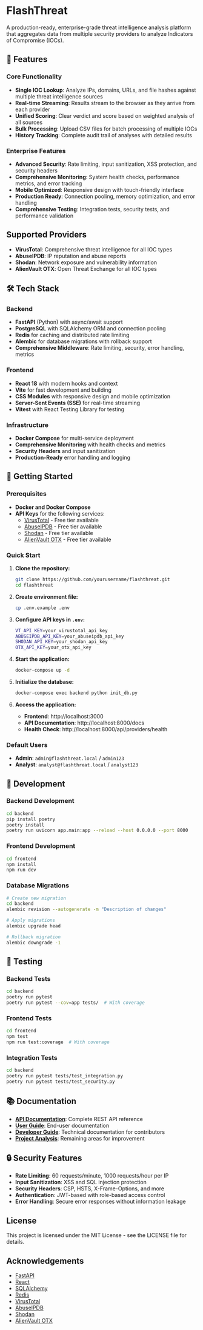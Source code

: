 # FlashThreat

A production-ready, enterprise-grade threat intelligence analysis platform that aggregates data from multiple security providers to analyze Indicators of Compromise (IOCs).

## 🚀 Features

### Core Functionality
- **Single IOC Lookup**: Analyze IPs, domains, URLs, and file hashes against multiple threat intelligence sources
- **Real-time Streaming**: Results stream to the browser as they arrive from each provider
- **Unified Scoring**: Clear verdict and score based on weighted analysis of all sources
- **Bulk Processing**: Upload CSV files for batch processing of multiple IOCs
- **History Tracking**: Complete audit trail of analyses with detailed results

### Enterprise Features
- **Advanced Security**: Rate limiting, input sanitization, XSS protection, and security headers
- **Comprehensive Monitoring**: System health checks, performance metrics, and error tracking
- **Mobile Optimized**: Responsive design with touch-friendly interface
- **Production Ready**: Connection pooling, memory optimization, and error handling
- **Comprehensive Testing**: Integration tests, security tests, and performance validation

## Supported Providers

- **VirusTotal**: Comprehensive threat intelligence for all IOC types
- **AbuseIPDB**: IP reputation and abuse reports
- **Shodan**: Network exposure and vulnerability information
- **AlienVault OTX**: Open Threat Exchange for all IOC types

## 🛠️ Tech Stack

### Backend
- **FastAPI** (Python) with async/await support
- **PostgreSQL** with SQLAlchemy ORM and connection pooling
- **Redis** for caching and distributed rate limiting
- **Alembic** for database migrations with rollback support
- **Comprehensive Middleware**: Rate limiting, security, error handling, metrics

### Frontend
- **React 18** with modern hooks and context
- **Vite** for fast development and building
- **CSS Modules** with responsive design and mobile optimization
- **Server-Sent Events (SSE)** for real-time streaming
- **Vitest** with React Testing Library for testing

### Infrastructure
- **Docker Compose** for multi-service deployment
- **Comprehensive Monitoring** with health checks and metrics
- **Security Headers** and input sanitization
- **Production-Ready** error handling and logging

## 🚀 Getting Started

### Prerequisites

- **Docker and Docker Compose**
- **API Keys** for the following services:
  - [VirusTotal](https://www.virustotal.com/gui/join-us) - Free tier available
  - [AbuseIPDB](https://www.abuseipdb.com/pricing) - Free tier available
  - [Shodan](https://account.shodan.io/register) - Free tier available
  - [AlienVault OTX](https://otx.alienvault.com/api) - Free tier available

### Quick Start

1. **Clone the repository:**
   ```bash
   git clone https://github.com/yourusername/flashthreat.git
   cd flashthreat
   ```

2. **Create environment file:**
   ```bash
   cp .env.example .env
   ```

3. **Configure API keys in `.env`:**
   ```bash
   VT_API_KEY=your_virustotal_api_key
   ABUSEIPDB_API_KEY=your_abuseipdb_api_key
   SHODAN_API_KEY=your_shodan_api_key
   OTX_API_KEY=your_otx_api_key
   ```

4. **Start the application:**
   ```bash
   docker-compose up -d
   ```

5. **Initialize the database:**
   ```bash
   docker-compose exec backend python init_db.py
   ```

6. **Access the application:**
   - **Frontend**: http://localhost:3000
   - **API Documentation**: http://localhost:8000/docs
   - **Health Check**: http://localhost:8000/api/providers/health

### Default Users

- **Admin**: `admin@flashthreat.local` / `admin123`
- **Analyst**: `analyst@flashthreat.local` / `analyst123`

## 🔧 Development

### Backend Development

```bash
cd backend
pip install poetry
poetry install
poetry run uvicorn app.main:app --reload --host 0.0.0.0 --port 8000
```

### Frontend Development

```bash
cd frontend
npm install
npm run dev
```

### Database Migrations

```bash
# Create new migration
cd backend
alembic revision --autogenerate -m "Description of changes"

# Apply migrations
alembic upgrade head

# Rollback migration
alembic downgrade -1
```

## 🧪 Testing

### Backend Tests

```bash
cd backend
poetry run pytest
poetry run pytest --cov=app tests/  # With coverage
```

### Frontend Tests

```bash
cd frontend
npm test
npm run test:coverage  # With coverage
```

### Integration Tests

```bash
cd backend
poetry run pytest tests/test_integration.py
poetry run pytest tests/test_security.py
```

## 📚 Documentation

- **[API Documentation](docs/API_DOCUMENTATION.md)**: Complete REST API reference
- **[User Guide](docs/USER_GUIDE.md)**: End-user documentation
- **[Developer Guide](docs/DEVELOPER_GUIDE.md)**: Technical documentation for contributors
- **[Project Analysis](PROJECT_ANALYSIS_REMAINING.md)**: Remaining areas for improvement

## 🔒 Security Features

- **Rate Limiting**: 60 requests/minute, 1000 requests/hour per IP
- **Input Sanitization**: XSS and SQL injection protection
- **Security Headers**: CSP, HSTS, X-Frame-Options, and more
- **Authentication**: JWT-based with role-based access control
- **Error Handling**: Secure error responses without information leakage

## License

This project is licensed under the MIT License - see the LICENSE file for details.

## Acknowledgements

- [FastAPI](https://fastapi.tiangolo.com/)
- [React](https://reactjs.org/)
- [SQLAlchemy](https://www.sqlalchemy.org/)
- [Redis](https://redis.io/)
- [VirusTotal](https://www.virustotal.com/)
- [AbuseIPDB](https://www.abuseipdb.com/)
- [Shodan](https://www.shodan.io/)
- [AlienVault OTX](https://otx.alienvault.com/)

